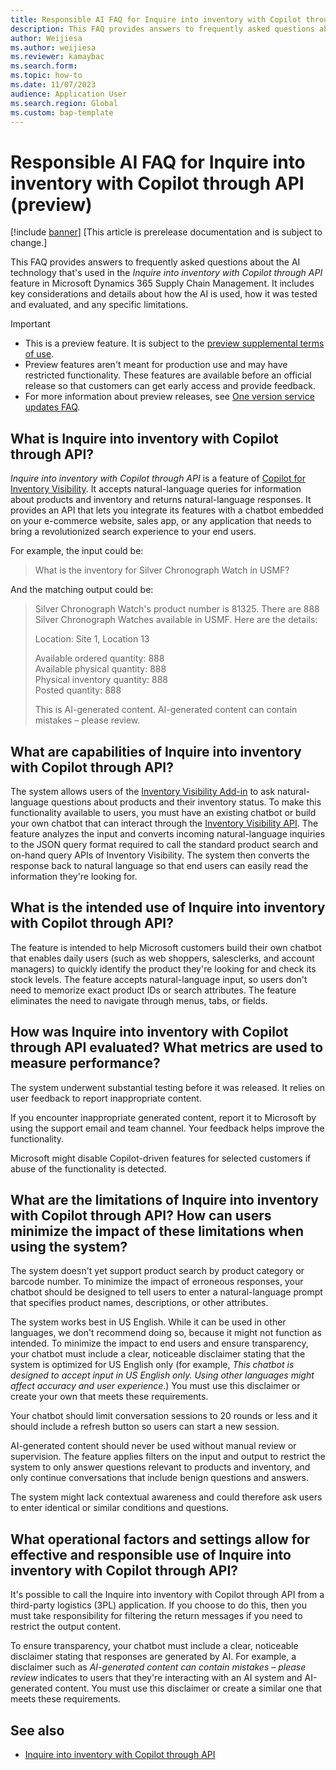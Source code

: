 ```yaml
---
title: Responsible AI FAQ for Inquire into inventory with Copilot through API (preview)
description: This FAQ provides answers to frequently asked questions about the AI technology that's used in the "Inquire into inventory with Copilot through API" feature in Microsoft Dynamics 365 Supply Chain Management. It includes key considerations and details about how the AI is used, how it was tested and evaluated, and any specific limitations.
author: Weijiesa
ms.author: weijiesa
ms.reviewer: kamaybac
ms.search.form:
ms.topic: how-to
ms.date: 11/07/2023
audience: Application User
ms.search.region: Global
ms.custom: bap-template
---
```


# Responsible AI FAQ for Inquire into inventory with Copilot through API (preview)

[!include [banner](../includes/banner.md)]
[This article is prerelease documentation and is subject to change.]

This FAQ provides answers to frequently asked questions about the AI technology that's used in the *Inquire into inventory with Copilot through API* feature in Microsoft Dynamics 365 Supply Chain Management. It includes key considerations and details about how the AI is used, how it was tested and evaluated, and any specific limitations.

> [!IMPORTANT]
>
> - This is a preview feature. It is subject to the [preview supplemental terms of use](https://go.microsoft.com/fwlink/?linkid=2105274).
> - Preview features aren't meant for production use and may have restricted functionality. These features are available before an official release so that customers can get early access and provide feedback.
> - For more information about preview releases, see [One version service updates FAQ](/dynamics365/unified-operations/fin-and-ops/get-started/one-version).

## What is Inquire into inventory with Copilot through API?

*Inquire into inventory with Copilot through API* is a feature of [Copilot for Inventory Visibility](inventory/inventory-visibility-copilot-api.md). It accepts natural-language queries for information about products and inventory and returns natural-language responses. It provides an API that lets you integrate its features with a chatbot embedded on your e-commerce website, sales app, or any application that needs to bring a revolutionized search experience to your end users.

For example, the input could be:

> What is the inventory for Silver Chronograph Watch in USMF?

And the matching output could be:

> Silver Chronograph Watch's product number is 81325. There are 888 Silver Chronograph Watches available in USMF. Here are the details:
>
> Location: Site 1, Location 13
>
> Available ordered quantity: 888<br>
> Available physical quantity: 888<br>
> Physical inventory quantity: 888<br>
> Posted quantity: 888
>
> This is AI-generated content. AI-generated content can contain mistakes – please review.

## What are capabilities of Inquire into inventory with Copilot through API?

The system allows users of the [Inventory Visibility Add-in](inventory/inventory-visibility.md) to ask natural-language questions about products and their inventory status. To make this functionality available to users, you must have an existing chatbot or build your own chatbot that can interact through the [Inventory Visibility API](inventory/inventory-visibility-copilot-api.md). The feature analyzes the input and converts incoming natural-language inquiries to the JSON query format required to call the standard product search and on-hand query APIs of Inventory Visibility. The system then converts the response back to natural language so that end users can easily read the information they're looking for.

## What is the intended use of Inquire into inventory with Copilot through API?

The feature is intended to help Microsoft customers build their own chatbot that enables daily users (such as web shoppers, salesclerks, and account managers) to quickly identify the product they're looking for and check its stock levels. The feature accepts natural-language input, so users don't need to memorize exact product IDs or search attributes. The feature eliminates the need to navigate through menus, tabs, or fields.

## How was Inquire into inventory with Copilot through API evaluated? What metrics are used to measure performance?

The system underwent substantial testing before it was released. It relies on user feedback to report inappropriate content.

If you encounter inappropriate generated content, report it to Microsoft by using the support email and team channel. Your feedback helps improve the functionality.

Microsoft might disable Copilot-driven features for selected customers if abuse of the functionality is detected.

## What are the limitations of Inquire into inventory with Copilot through API? How can users minimize the impact of these limitations when using the system?

The system doesn't yet support product search by product category or barcode number. To minimize the impact of erroneous responses, your chatbot should be designed to tell users to enter a natural-language prompt that specifies product names, descriptions, or other attributes.

The system works best in US English. While it can be used in other languages, we don't recommend doing so, because it might not function as intended. To minimize the impact to end users and ensure transparency, your chatbot must include a clear, noticeable disclaimer stating that the system is optimized for US English only (for example, *This chatbot is designed to accept input in US English only. Using other languages might affect accuracy and user experience*.) You must use this disclaimer or create your own that meets these requirements.

Your chatbot should limit conversation sessions to 20 rounds or less and it should include a refresh button so users can start a new session.

AI-generated content should never be used without manual review or supervision. The feature applies filters on the input and output to restrict the system to only answer questions relevant to products and inventory, and only continue conversations that include benign questions and answers.

The system might lack contextual awareness and could therefore ask users to enter identical or similar conditions and questions.

## What operational factors and settings allow for effective and responsible use of Inquire into inventory with Copilot through API?

It's possible to call the Inquire into inventory with Copilot through API from a third-party logistics (3PL) application. If you choose to do this, then you must take responsibility for filtering the return messages if you need to restrict the output content.

To ensure transparency, your chatbot must include a clear, noticeable disclaimer stating that responses are generated by AI. For example, a disclaimer such as *AI-generated content can contain mistakes – please review* indicates to users that they're interacting with an AI system and AI-generated content. You must use this disclaimer or create a similar one that meets these requirements.

## See also

- [Inquire into inventory with Copilot through API](inventory/inventory-visibility-copilot-api.md)
